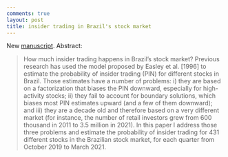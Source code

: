 ```yaml
---
comments: true
layout: post
title: insider trading in Brazil's stock market
---
```


New [manuscript](https://osf.io/fu9mg/). Abstract:
 
> How much insider trading happens in Brazil’s stock market? Previous research has used the model proposed by Easley et al. [1996] to estimate the probability of insider trading (PIN) for different stocks in Brazil. Those estimates have a number of problems: i) they are based on a factorization that biases the PIN downward, especially for high-activity stocks; ii) they fail to account for boundary solutions, which biases most PIN estimates upward (and a few of them downward); and iii) they are a decade old and therefore based on a very different market (for instance, the number of retail investors grew from 600 thousand in 2011 to 3.5 million in 2021). In this paper I address those three problems and estimate the probability of insider trading for 431 different stocks in the Brazilian stock market, for each quarter from October 2019 to March 2021.